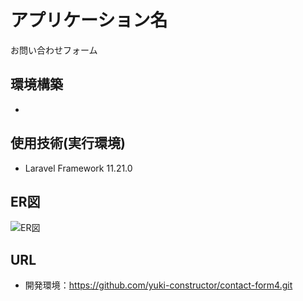 # アプリケーション名
お問い合わせフォーム


## 環境構築
- 

## 使用技術(実行環境)
- Laravel Framework 11.21.0

## ER図

![ER図](https://github.com/user-attachments/assets/f64c5674-6d4e-445c-aaad-93b042ec3cd8)

## URL
- 開発環境：https://github.com/yuki-constructor/contact-form4.git







